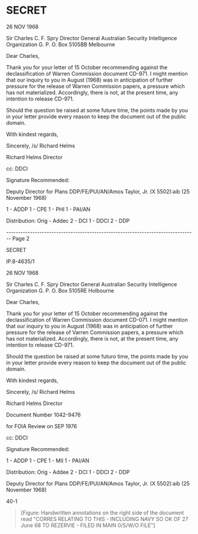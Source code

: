 # SECRET

26 NOV 1968

Sir Charles C. F. Spry
Director General
Australian Security Intelligence Organization
G. P. O. Box 5105BB
Melbourne

Dear Charles,

Thank you for your letter of 15 October recommending against the declassification of Warren Commission document CD-971. I might mention that our inquiry to you in August (1968) was in anticipation of further pressure for the release of Warren Commission papers, a pressure which has not materialized. Accordingly, there is not, at the present time, any intention to release CD-971.

Should the question be raised at some future time, the points made by you in your letter provide every reason to keep the document out of the public domain.

With kindest regards,

Sincerely,
/s/ Richard Helms

Richard Helms
Director

cc: DDCI

Signature Recommended:

Deputy Director for Plans
DDP/FE/PUI/AN/Amos Taylor, Jr. (X 5502):aib (25 November 1968)


1 - ADDP
1 - CPE
1 - PHI
1 - PAI/AN

Distribution:
Orig - Addec
2 - DCI
1 - DDCI
2 - DDP


-------------------------------------------------------------------------------- Page 2

SECRET

IP.8-4635/1

26 NOV 1968

Sir Charles C. F. Spry
Director General
Australian Security Intelligence Organization
G. P. O. Box 5105RE
Holbourne

Dear Charles,

Thank you for your letter of 15 October recommending against the declassification of Warren Commission document CD-071. I might mention that our inquiry to you in August (1968) was in anticipation of further pressure for the release of Varren Commission papers, a pressure which has not materialized. Accordingly, there is not, at the present time, any intention to release CD-971.

Should the question be raised at some futuro time, the points made by you in your letter provide every reason to keep the document out of the public domain.

With kindest regards,

Sincerely,
/s/ Richard Helms

Richard Helms
Director

Document Number 1042-9476

for FOIA Review on SEP 1976

cc: DDCI

Signature Recommended:

1 - ADDP
1 - CPE
1 - MII
1 - PAI/AN

Distribution:
Orig - Addee
2 - DCI
1 - DDCI
2 - DDP

Deputy Director for Plans
DDP/FE/PUI/AN/Amos Taylor, Jr. (X 5502):aib (25 November 1968)

40-1

> [Figure: Handwritten annotations on the right side of the document read "CORRES RELATING TO THIS - INCLUDING NAVY SO OK OF 27 June 68 TO REZERVIE - FILED IN MAIN 0/S/W/O FILE"]
